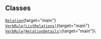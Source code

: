 ## Classes

[`Relation`](../object/Relation.html#Relation){target="main"}\
[`VerbRule(ListRelations)`](../object/VerbRule(ListRelations).html#VerbRule(ListRelations)){target="main"}\
[`VerbRule(RelationDetails)`](../object/VerbRule(RelationDetails).html#VerbRule(RelationDetails)){target="main"}\
